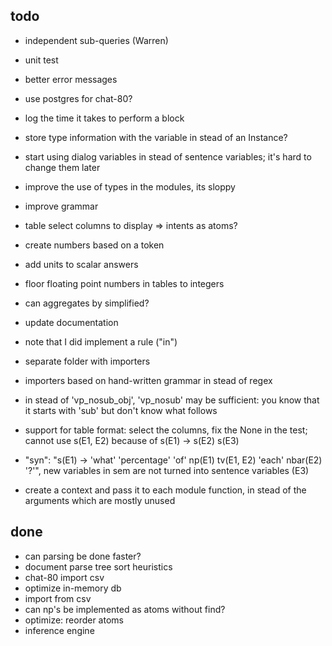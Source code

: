 ## todo

* independent sub-queries (Warren)
* unit test
* better error messages
* use postgres for chat-80?
* log the time it takes to perform a block

* store type information with the variable in stead of an Instance?
* start using dialog variables in stead of sentence variables; it's hard to change them later
* improve the use of types in the modules, its sloppy

* improve grammar
* table select columns to display => intents as atoms?
* create numbers based on a token
* add units to scalar answers
* floor floating point numbers in tables to integers
* can aggregates by simplified?

* update documentation
* note that I did implement a rule ("in")

* separate folder with importers
* importers based on hand-written grammar in stead of regex
* in stead of 'vp_nosub_obj', 'vp_nosub' may be sufficient: you know that it starts with 'sub' but don't know what follows
* support for table format: select the columns, fix the None in the test; cannot use s(E1, E2) because of s(E1) -> s(E2) s(E3)
* "syn": "s(E1) -> 'what' 'percentage' 'of' np(E1) tv(E1, E2) 'each' nbar(E2) '?'",  new variables in sem are not turned into sentence variables (E3)
* create a context and pass it to each module function, in stead of the arguments which are mostly unused

## done

* can parsing be done faster?
* document parse tree sort heuristics
* chat-80 import csv
* optimize in-memory db
* import from csv
* can np's be implemented as atoms without find?
* optimize: reorder atoms
* inference engine

